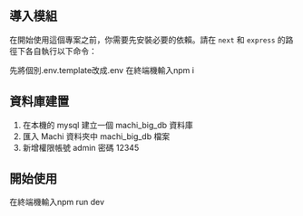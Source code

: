 

## 導入模組

在開始使用這個專案之前，你需要先安裝必要的依賴。請在 `next` 和 `express` 的路徑下各自執行以下命令：

先將個別.env.template改成.env
在終端機輸入npm i

## 資料庫建置
1. 在本機的 mysql 建立一個 machi_big_db 資料庫  
2. 匯入 Machi 資料夾中 machi_big_db 檔案  
3. 新增權限帳號 admin 密碼 12345

## 開始使用

在終端機輸入npm run dev
